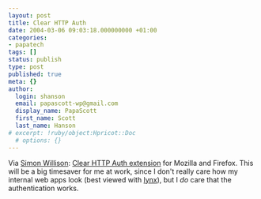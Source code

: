 ```yaml
---
layout: post
title: Clear HTTP Auth
date: 2004-03-06 09:03:18.000000000 +01:00
categories:
- papatech
tags: []
status: publish
type: post
published: true
meta: {}
author:
  login: shanson
  email: papascott-wp@gmail.com
  display_name: PapaScott
  first_name: Scott
  last_name: Hanson
# excerpt: !ruby/object:Hpricot::Doc
  # options: {}
---
```

<p>Via <a title="Simon Willison: Two handy FireFox extensions" href="http://simon.incutio.com/archive/2004/03/05/handyExtensions">Simon Willison</a>: <a title="Extension Room :: Clear HTTP Auth" href="http://extensionroom.mozdev.org/more-info/clearhttpauth">Clear HTTP Auth extension</a> for Mozilla and Firefox. This will be a big timesaver for me at work, since I don't really care how my internal web apps look (best viewed with <a title="Lynx is a text browser for the World Wide Web" href="http://lynx.browser.org/">lynx</a>), but I <em>do</em> care that the authentication works.</p>
